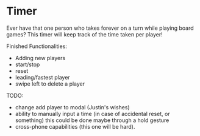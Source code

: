 # Timer
Ever have that one person who takes forever on a turn while playing board games? 
This timer will keep track of the time taken per player!

Finished Functionalities:

* Adding new players
* start/stop
* reset
* leading/fastest player
* swipe left to delete a player

TODO:

* change add player to modal (Justin's wishes)
* ability to manually input a time (in case of accidental reset, or something)
  this could be done maybe through a hold gesture
* cross-phone capabilities (this one will be hard).
